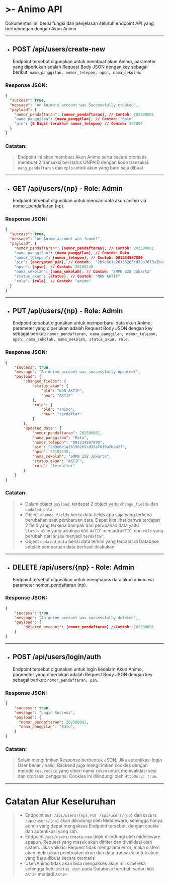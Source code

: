 # >- Animo API

Dokumentasi ini berisi fungsi dan penjelasan seluruh endpoint API yang berhubungan dengan Akun Animo

---

- ## POST /api/users/create-new
  Endpoint tersebut digunakan untuk membuat akun Animo, parameter yang diperlukan adalah Request Body JSON dengan key sebagai berikut: `nama_panggilan, nomor_telepon, npsn, nama_sekolah`.
### Response JSON:

```json
{
  "success": true,
  "message": "An Animo's account was Successfully created",
  "payload": {
    "nomor_pendaftaran": {nomor_pendaftaran}, // Contoh: 202500001
    "nama_panggilan": {nama_panggilan}, // Contoh: "Ratu"
    "pin": {6 Digit terakhir nomor_telepon} // Contoh: 567890
  }
}
```

### Catatan:

> Endpoint ini akan membuat Akun Animo serta secara otomatis membuat 2 transaksi berstatus UNPAID dengan kode transaksi: `uang_pendaftaran` dan `mpls` untuk akun yang baru saja dibuat

---

- ## GET /api/users/{np} - Role: Admin
  Endpoint tersebut digunakan untuk mencari data akun animo via nomor_pendaftaran (np).

### Response JSON:

```json
{
  "success": true,
  "message": "An Animo account was found!",
  "payload": {
    "nomor_pendaftaran": {nomor_pendaftaran}, // Contoh: 202500001
    "nama_panggilan": {nama_panggilan}, // Contoh: Ratu
    "nomor_telepon": {nomor_telepon}, // Contoh: 081234567890
    "pin": {encrypted_pin}, // Contoh:  "2b9e6e1a26156265cd32a7619a2baa2f"
    "npsn": {npsn}, // Contoh: 20100238
    "nama_sekolah": {nama_sekolah}, // Contoh: "SMPN 228 Jakarta"
    "status_akun": {status}, // Contoh: "NON AKTIF"
    "role": {role}, // Contoh: "animo"
  }
}
```

---

- ## PUT /api/users/{np} - Role: Admin
  Endpoint tersebut digunakan untuk memperbarui data akun Animo, parameter yang diperlukan adalah Request Body JSON dengan key sebagai berikut: `nomor_pendaftaran, nama_panggilan, nomor_telepon, npsn, nama_sekolah, nama_sekolah, status_akun, role`.

### Response JSON:

```json
{
    "success": true,
    "message": "An Animo account was successfully updated!",
    "payload": {
        "changed_fields": {
            "status_akun": {
                "old": "NON AKTIF",
                "new": "AKTIF"
            },
            "role": {
                "old": "animo",
                "new": "terdaftar"
            }
        },
        "updated_data": {
            "nomor_pendaftaran": 202500001,
            "nama_panggilan": "Ratu",
            "nomor_telepon": "081234567890",
            "pin": "2b9e6e1a26156265cd32a7619a2baa2f",
            "npsn": 20100238,
            "nama_sekolah": "SMPN 228 Jakarta",
            "status_akun": "AKTIF",
            "role": "terdaftar"
        }
    }
}
```
### Catatan:

> - Dalam object `payload`, terdapat 2 object yaitu `change_fields` dan `updated_data`. 
> - Object `change_fields` berisi data fields apa saja yang terkena perubahan saat pembaruan data. Dapat kita lihat bahwa terdapat 2 field yang terkena dampak dari perubahan data yaitu `status_akun` yang awalnya `NON AKTIF` menjadi `AKTIF`, dan `role` yang berubah dari `animo` menjadi `terdaftar`.
> - Object `updated_data` berisi data terkini yang tercatat di Database setelah pembaruan data berhasil dilakukan

---

- ## DELETE /api/users/{np} - Role: Admin
  Endpoint tersebut digunakan untuk menghapus data akun animo via parameter nomor_pendaftaran (np).

### Response JSON:

```json
{
    "success": true,
    "message": "An Animo account was successfully deleted",
    "payload": {
        "deleted_account": {nomor_pendaftaran} //Contoh: 202500001
    }
}
```
---

- ## POST /api/users/login/auth
  Endpoint tersebut digunakan untuk login kedalam Akun Animo, parameter yang diperlukan adalah Request Body JSON dengan key sebagai berikut: `nomor_pendaftaran, pin`.
  

### Response JSON:

```json
{
    "success": true,
    "message": "Login Success",
    "payload": {
      "nomor_pendaftaran": 202500001,
      "nama_panggilan": "Ratu",
    }
}
```
### Catatan:
> Selain mengirimkan Response berbentuk JSON, Jika autentikasi login User benar / valid, Backend juga mengirimkan cookies dengan metode `res.cookie` yang diberi nama `token` untuk memvalidasi sesi dan otorisasi pengguna. Cookies ini dilindungi oleh `HttpOnly: true`.

---
# Catatan Alur Keseluruhan
> - Endpoint `GET /api/users/{np}`, `PUT /api/users/{np}` dan `DELETE /api/users/{np}` akan dilindungi oleh Middleware, sehingga hanya admin yang dapat mengakses Endpoint tersebut, dengan cookie dan autentikasi yang sah.
> - Endpoint `/api/users/create-new` tidak dilindungi oleh middleware apapun, Request yang masuk akan difilter dan divalidasi oleh sistem. Jika validasi Request tidak mengalami error, maka sistem akan melakukan pembuatan akun dan data transaksi untuk akun yang baru dibuat secara otomatis
> - User/Animo tidak akan bisa mengakses akun milik mereka sehingga field `status_akun` pada Database berubah sedari `NON AKTIF` menjadi `AKTIF`.
